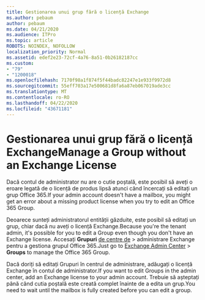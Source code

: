 ```yaml
---
title: Gestionarea unui grup fără o licență Exchange
ms.author: pebaum
author: pebaum
ms.date: 04/21/2020
ms.audience: ITPro
ms.topic: article
ROBOTS: NOINDEX, NOFOLLOW
localization_priority: Normal
ms.assetid: edef2e23-72cf-4a76-8a51-0b26182187cc
ms.custom:
- "79"
- "1200018"
ms.openlocfilehash: 7170f98a1f874f5f44badc82247e1e933f9972d8
ms.sourcegitcommit: 55eff703a17e500681d8fa6a87eb067019ade3cc
ms.translationtype: MT
ms.contentlocale: ro-RO
ms.lasthandoff: 04/22/2020
ms.locfileid: "43671181"
---
```

# <a name="manage-a-group-without-an-exchange-license"></a><span data-ttu-id="ee16f-102">Gestionarea unui grup fără o licență Exchange</span><span class="sxs-lookup"><span data-stu-id="ee16f-102">Manage a Group without an Exchange License</span></span>

<span data-ttu-id="ee16f-103">Dacă contul de administrator nu are o cutie poștală, este posibil să aveți o eroare legată de o licență de produs lipsă atunci când încercați să editați un grup Office 365.</span><span class="sxs-lookup"><span data-stu-id="ee16f-103">If your admin account doesn't have a mailbox, you might get an error about a missing product license when you try to edit an Office 365 Group.</span></span>
  
<span data-ttu-id="ee16f-104">Deoarece sunteți administratorul entității găzduite, este posibil să editați un grup, chiar dacă nu aveți o licență Exchange.</span><span class="sxs-lookup"><span data-stu-id="ee16f-104">Because you're the tenant admin, it's possible for you to edit a Group even though you don't have an Exchange license.</span></span> <span data-ttu-id="ee16f-105">Accesați **Grupuri** [de centre de](https://outlook.office365.com/ecp.aspx) \> administrare Exchange pentru a gestiona grupul Office 365.</span><span class="sxs-lookup"><span data-stu-id="ee16f-105">Just go to [Exchange Admin Center](https://outlook.office365.com/ecp.aspx) \> **Groups** to manage the Office 365 Group.</span></span>
  
<span data-ttu-id="ee16f-106">Dacă doriți să editați Grupuri în centrul de administrare, adăugați o licență Exchange în contul de administrator.</span><span class="sxs-lookup"><span data-stu-id="ee16f-106">If you want to edit Groups in the admin center, add an Exchange license to your admin account.</span></span> <span data-ttu-id="ee16f-107">Trebuie să așteptați până când cutia poștală este creată complet înainte de a edita un grup.</span><span class="sxs-lookup"><span data-stu-id="ee16f-107">You need to wait until the mailbox is fully created before you can edit a group.</span></span>
  